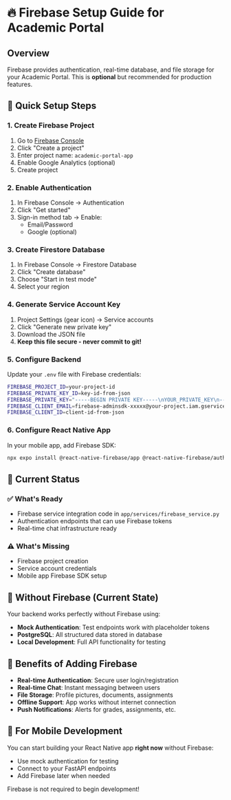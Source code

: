 # 🔥 Firebase Setup Guide for Academic Portal

## Overview

Firebase provides authentication, real-time database, and file storage for your Academic Portal. This is **optional** but recommended for production features.

## 🚀 Quick Setup Steps

### 1. Create Firebase Project

1. Go to [Firebase Console](https://console.firebase.google.com/)
2. Click "Create a project"
3. Enter project name: `academic-portal-app`
4. Enable Google Analytics (optional)
5. Create project

### 2. Enable Authentication

1. In Firebase Console → Authentication
2. Click "Get started"
3. Sign-in method tab → Enable:
   - Email/Password
   - Google (optional)

### 3. Create Firestore Database

1. In Firebase Console → Firestore Database
2. Click "Create database"
3. Choose "Start in test mode"
4. Select your region

### 4. Generate Service Account Key

1. Project Settings (gear icon) → Service accounts
2. Click "Generate new private key"
3. Download the JSON file
4. **Keep this file secure - never commit to git!**

### 5. Configure Backend

Update your `.env` file with Firebase credentials:

```bash
FIREBASE_PROJECT_ID=your-project-id
FIREBASE_PRIVATE_KEY_ID=key-id-from-json
FIREBASE_PRIVATE_KEY="-----BEGIN PRIVATE KEY-----\nYOUR_PRIVATE_KEY\n-----END PRIVATE KEY-----"
FIREBASE_CLIENT_EMAIL=firebase-adminsdk-xxxxx@your-project.iam.gserviceaccount.com
FIREBASE_CLIENT_ID=client-id-from-json
```

### 6. Configure React Native App

In your mobile app, add Firebase SDK:

```bash
npx expo install @react-native-firebase/app @react-native-firebase/auth
```

## 🎯 Current Status

### ✅ What's Ready

- Firebase service integration code in `app/services/firebase_service.py`
- Authentication endpoints that can use Firebase tokens
- Real-time chat infrastructure ready

### ⚠️ What's Missing

- Firebase project creation
- Service account credentials
- Mobile app Firebase SDK setup

## 🔧 Without Firebase (Current State)

Your backend works perfectly without Firebase using:

- **Mock Authentication**: Test endpoints work with placeholder tokens
- **PostgreSQL**: All structured data stored in database
- **Local Development**: Full API functionality for testing

## 🚀 Benefits of Adding Firebase

- **Real-time Authentication**: Secure user login/registration
- **Real-time Chat**: Instant messaging between users
- **File Storage**: Profile pictures, documents, assignments
- **Offline Support**: App works without internet connection
- **Push Notifications**: Alerts for grades, assignments, etc.

## 📱 For Mobile Development

You can start building your React Native app **right now** without Firebase:

- Use mock authentication for testing
- Connect to your FastAPI endpoints
- Add Firebase later when needed

Firebase is not required to begin development!

